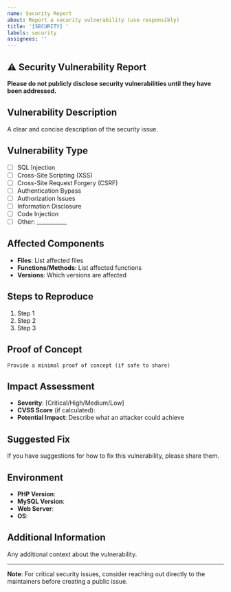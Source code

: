 ```yaml
---
name: Security Report
about: Report a security vulnerability (use responsibly)
title: '[SECURITY] '
labels: security
assignees: ''
---
```


## ⚠️ Security Vulnerability Report

**Please do not publicly disclose security vulnerabilities until they have been addressed.**

## Vulnerability Description

A clear and concise description of the security issue.

## Vulnerability Type

- [ ] SQL Injection
- [ ] Cross-Site Scripting (XSS)
- [ ] Cross-Site Request Forgery (CSRF)
- [ ] Authentication Bypass
- [ ] Authorization Issues
- [ ] Information Disclosure
- [ ] Code Injection
- [ ] Other: ___________

## Affected Components

- **Files**: List affected files
- **Functions/Methods**: List affected functions
- **Versions**: Which versions are affected

## Steps to Reproduce

1. Step 1
2. Step 2
3. Step 3

## Proof of Concept

```
Provide a minimal proof of concept (if safe to share)
```

## Impact Assessment

- **Severity**: [Critical/High/Medium/Low]
- **CVSS Score** (if calculated): 
- **Potential Impact**: Describe what an attacker could achieve

## Suggested Fix

If you have suggestions for how to fix this vulnerability, please share them.

## Environment

- **PHP Version**: 
- **MySQL Version**: 
- **Web Server**: 
- **OS**: 

## Additional Information

Any additional context about the vulnerability.

---

**Note**: For critical security issues, consider reaching out directly to the maintainers before creating a public issue.